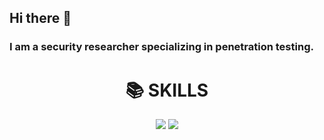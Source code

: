 ## Hi there 👋

### I am a security researcher specializing in penetration testing.

<div align=center><h1>📚 SKILLS</h1></div>
<div align=center> 
  <img src="https://img.shields.io/badge/Python-3776AB?style=for-the-badge&logo=java&logoColor=white">
  <img src="https://img.shields.io/badge/google%20gemini-8E75B2?style=for-the-badge&logo=google%20gemini&logoColor=white">
  <br>
</div>
